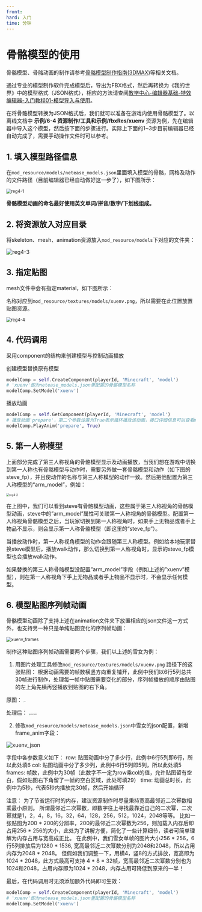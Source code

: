 ```yaml
---
front: 
hard: 入门
time: 分钟
---
```


# 骨骼模型的使用

骨骼模型、骨骼动画的制作请参考[骨骼模型制作指南(3DMAX)](02-骨骼模型制作指南（3DMAX）.html)等相关文档。

通过专业的模型制作软件完成模型后，导出为FBX格式，然后再转换为《我的世界》中的模型格式（JSON格式），相应的方法请查阅[教学中心-编辑器基础-特效编辑器-入门教程01-模型导入与使用](../9-特效/1-模型导入与使用.md#导入fbx模型)。

在将骨骼模型转换为JSON格式后，我们就可以准备在游戏内使用骨骼模型了。以离线文档中 **示例/6-4 资源制作/工具和示例/fbxRes/xuenv** 资源为例，先在编辑器中导入这个模型，然后按下面的步骤进行。实际上下面的1~3步目前编辑器已经自动完成了，需要手动操作文件时可以参考。

## 1. 填入模型路径信息

在`mod_resource/models/netease_models.json`里面填入模型的骨骼，网格及动作的文件路径（目前编辑器已经自动做好这一步了），如下图所示：

<img src="./picture/anim/reg4-1.png" alt="reg4-1" style="zoom: 80%;" />

**骨骼模型动画的命名最好使用英文单词/拼音/数字/下划线组成。**

## 2. 将资源放入对应目录

将skeleton、mesh、animation资源放入`mod_resource/models`下对应的文件夹：

![reg4-3](./picture/anim/reg4-3.png)

## 3. 指定贴图

mesh文件中会有指定material，如下图所示：

名称对应到`mod_resource/textures/models/xuenv.png`，所以需要在此位置放置贴图资源。

<img src="./picture/anim/reg4-4.png" alt="reg4-4" style="zoom: 80%;" />

## 4. 代码调用

采用component的结构来创建模型与控制动画播放

创建模型替换原有模型

```python
modelComp = self.CreateComponent(playerId, 'Minecraft', 'model')
# 'xuenv'即为netease_models.json里配置的骨骼模型名称
modelComp.SetModel('xuenv')
```

播放动画

```python
modelComp = self.GetComponent(playerId, 'Minecraft', 'model')
# 播放动画'prepare'，第二个参数设置为True表示循环播放该动画，接口详细信息可以查看modAPI接口文档
modelComp.PlayAnim('prepare', True) 
```

## 5. 第一人称模型

上面部分完成了第三人称视角的骨骼模型显示及动画播放，当我们想在游戏中切换到第一人称也有骨骼模型与动作时，需要另外做一套骨骼模型和动作（如下图的steve_fp），并且使动作的名称与第三人称模型的动作一致。然后把他配置为第三人称模型的“arm_model”，例如：

<img src="./picture/anim/reg4-2.png" alt="reg4-2" style="zoom: 50%;" />

在上图中，我们可以看到steve有骨骼模型动画，这些属于第三人称视角的骨骼模型动画，steve中的”arm_model”属性可关联第一人称视角的骨骼模型。配置第一人称视角骨骼模型之后，当玩家切换到第一人称视角时，如果手上无物品或者手上物品不显示，则会显示第一人称骨骼模型（即这里的“steve_fp”）。

当播放动作时，第一人称视角模型的动作会跟随第三人称模型。例如给本地玩家替换steve模型后，播放walk动作，那么切换到第一人称视角时，显示的steve_fp模型也会播放walk动作。

如果替换的第三人称骨骼模型没配置”arm_model”字段（例如上述的”xuenv”模型），则在第一人称视角下手上无物品或者手上物品不显示时，不会显示任何模型。

## 6. 模型贴图序列帧动画

骨骼模型动画除了支持上述在animation文件夹下放置相应的json文件这一方式外，也支持另一种只是单纯贴图变化的序列帧动画：

<img src="./picture/frame_anim/xuenv_frames.gif" alt="xuenv_frames" style="zoom: 80%;" />

制作这种贴图序列帧动画需要两个步骤，我们以上述的雪女为例：

1) 用图片处理工具修改`mod_resource/textures/models/xuenv.png` 路径下的这张贴图：
根据动画需要的帧数横竖方向重复铺开，此例中我们以6行5列总共30帧进行制作，处理每一帧中贴图需要变化的部分，序列帧播放的顺序由贴图的左上角先横再竖播放到贴图的右下角。

原图：
<img src="./picture/frame_anim/xuenv.png" alt="xuenv" style="zoom: 10%;" />

处理后：
<img src="./picture/frame_anim/xuenv_frames.png" alt="xuenv_frames" style="zoom: 20%;" />

2) 修改`mod_resource/models/netease_models.json`中雪女的json配置，新增frame_anim字段：

<img src="./picture/frame_anim/xuenv_json.png" alt="xuenv_json" style="zoom: 100%;" />

字段中各参数意义如下：
row: 贴图动画中分了多少行，此例中6行5列即6行，所以此处填6
col: 贴图动画中分了多少列，此例中6行5列即5列，所以此处填5
frames: 帧数，此例中为30帧（此数字不一定为row乘col的值，允许贴图留有空白，假如贴图右下角留了一帧的空白区域，此处可填29）
time: 动画总时长，此例中为5秒，代表5秒内播放完30帧，然后开始循环

注意：
为了节省运行时的内存，建议资源制作时尽量秉持宽高最邻近二次幂数相乘最小原则。
所谓最邻近二次幂数，即数字往上寻找最靠近自己的二次幂，二次幂就是1，2，4，8，16，32，64，128，256，512，1024，2048等等。
比如一张贴图为200 * 200的分辨率，200的最邻近二次幂数为256，则加载入内存后即占用256 * 256的大小，此处为了讲解方便，简化了一些计算细节，读者可简单理解为内存占用与宽高成正比。
在此例中，我们雪女单帧的图片大小256 * 256，6行5列排放后为1280 * 1536, 宽高最邻近二次幂数分别为2048和2048，所以占用内存为2048 * 2048。
但假如我们调整一下，用横4，竖8的方式排放，宽高即为1024 * 2048，此方式最高可支持 4 * 8 = 32帧，宽高最邻近二次幂数分别也为1024和2048，占用内存即为1024 * 2048，内存占用可降低到原来的一半！

最后，在代码调用时无须添加额外代码即可生效：
```python
modelComp = self.CreateComponent(playerId, 'Minecraft', 'model')
# 'xuenv'即为netease_models.json里配置的骨骼模型名称
modelComp.SetModel('xuenv')
```